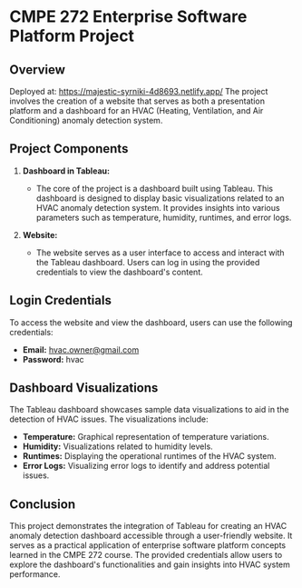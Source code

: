 # CMPE 272 Enterprise Software Platform Project

## Overview
Deployed at: https://majestic-syrniki-4d8693.netlify.app/
The project involves the creation of a website that serves as both a presentation platform and a dashboard for an HVAC (Heating, Ventilation, and Air Conditioning) anomaly detection system.

## Project Components

1. **Dashboard in Tableau:**
   - The core of the project is a dashboard built using Tableau. This dashboard is designed to display basic visualizations related to an HVAC anomaly detection system. It provides insights into various parameters such as temperature, humidity, runtimes, and error logs.

2. **Website:**
   - The website serves as a user interface to access and interact with the Tableau dashboard. Users can log in using the provided credentials to view the dashboard's content.

## Login Credentials

To access the website and view the dashboard, users can use the following credentials:

- **Email:** hvac.owner@gmail.com
- **Password:** hvac

## Dashboard Visualizations

The Tableau dashboard showcases sample data visualizations to aid in the detection of HVAC issues. The visualizations include:

- **Temperature:** Graphical representation of temperature variations.
- **Humidity:** Visualizations related to humidity levels.
- **Runtimes:** Displaying the operational runtimes of the HVAC system.
- **Error Logs:** Visualizing error logs to identify and address potential issues.

## Conclusion

This project demonstrates the integration of Tableau for creating an HVAC anomaly detection dashboard accessible through a user-friendly website. It serves as a practical application of enterprise software platform concepts learned in the CMPE 272 course. The provided credentials allow users to explore the dashboard's functionalities and gain insights into HVAC system performance.

